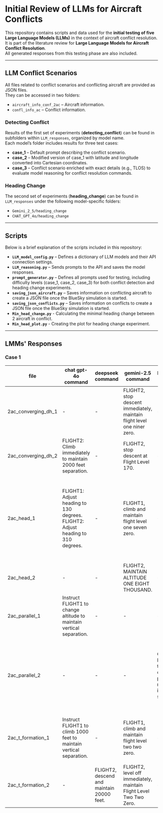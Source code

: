 # Initial Review of LLMs for Aircraft Conflicts

This repository contains scripts and data used for the **initial testing of five Large Language Models (LLMs)** in the context of aircraft conflict resolution.  
It is part of the literature review for **Large Language Models for Aircraft Conflict Resolution**.  
All generated responses from this testing phase are also included.

---

## LLM Conflict Scenarios

All files related to conflict scenarios and conflicting aircraft are provided as JSON files.  
They can be accessed in two folders:  

- `aircraft_info_conf_2ac` – Aircraft information.  
- `confl_info_ac` – Conflict information.  

### Detecting Conflict

Results of the first set of experiments (**detecting_conflict**) can be found in subfolders within `LLM_responses`, organized by model name.  
Each model’s folder includes results for three test cases:

- **case_1** – Default prompt describing the conflict scenario.  
- **case_2** – Modified version of case_1 with latitude and longitude converted into Cartesian coordinates.  
- **case_3** – Conflict scenario enriched with exact details (e.g., TLOS) to evaluate model reasoning for conflict resolution commands.  

### Heading Change

The second set of experiments (**heading_change**) can be found in `LLM_responses` under the following model-specific folders:  

- `Gemini_2_5/heading_change`  
- `CHAT_GPT_4o/heading_change`  

---

## Scripts

Below is a brief explanation of the scripts included in this repository:

- **`LLM_model_config.py`** – Defines a dictionary of LLM models and their API connection settings.  
- **`LLM_reasoning.py`** – Sends prompts to the API and saves the model responses.  
- **`prompt_generator.py`** – Defines all prompts used for testing, including difficulty levels (case_1, case_2, case_3) for both conflict detection and heading change experiments.  
- **`saving_json_aircraft.py`** – Saves information on conflicting aircraft to create a JSON file once the BlueSky simulation is started.  
- **`saving_json_conflicts.py`** – Saves information on conflicts to create a JSON file once the BlueSky simulation is started.  
- **`Min_head_change.py`** - Calculating the minimal heading change between 2 aircraft in conflict.
- **`Min_head_plot.py`** - Creating the plot for heading change experiment. 
---


## LMMs' Responses
### Case 1



| file                | chat gpt-4o command                                                                 | deepseek command                        | gemini-2.5 command                                                                 | llama-70b command                                                                 | sonnet-3.7 command                                                                                                                                                  |
|---------------------|--------------------------------------------------------------------------------------|------------------------------------------|------------------------------------------------------------------------------------|------------------------------------------------------------------------------------|--------------------------------------------------------------------------------------------------------------------------------------------------------------------|
| 2ac_converging_dh_1 | -                                                                                    | -                                        | FLIGHT2, stop descent immediately, maintain flight level one niner zero.           | -                                                                                  | FLIGHT2, maintain FL190, stop descent.                                                                                                                             |
| 2ac_converging_dh_2 | FLIGHT2: Climb immediately to maintain 2000 feet separation.                         | -                                        | FLIGHT2, stop descent at Flight Level 170.                                         | -                                                                                  | FLIGHT2, maintain altitude at 18,000 feet, stop descent.                                                                                                           |
| 2ac_head_1          | FLIGHT1: Adjust heading to 130 degrees. FLIGHT2: Adjust heading to 310 degrees.      | -                                        | FLIGHT1, climb and maintain flight level one seven zero.                           | -                                                                                  | FLIGHT1, climb and maintain flight level 180. Traffic is FLIGHT2, a Boeing 777, at your 12 o'clock, 47 miles, opposite direction at flight level 162.              |
| 2ac_head_2          | -                                                                                    | -                                        | FLIGHT2, MAINTAIN ALTITUDE ONE EIGHT THOUSAND.                                     | -                                                                                  | FLIGHT2, maintain altitude at 18000 feet, stop descent.                                                                                                            |
| 2ac_parallel_1      | Instruct FLIGHT1 to change altitude to maintain vertical separation.                 | -                                        | -                                                                                  | -                                                                                  | -                                                                                                                                                                  |
| 2ac_parallel_2      | -                                                                                    | -                                        | -                                                                                  | Command FLIGHT2 to level off or climb to prevent reduction in vertical separation. | FLIGHT2, Air Traffic Control. To maintain separation, level off at flight level 240. Maintain current heading and speed. Acknowledge.                              |
| 2ac_t_formation_1   | Instruct FLIGHT1 to climb 1000 feet to maintain vertical separation.                  | -                                        | FLIGHT1, climb and maintain flight level two two zero.                             | -                                                                                  | FLIGHT1, for traffic separation, climb and maintain flight level 230. Report reaching.                                                                             |
| 2ac_t_formation_2   | -                                                                                    | FLIGHT2, descend and maintain 20000 feet. | FLIGHT2, level off immediately, maintain Flight Level Two Two Zero.                 | -                                                                                  | -                                                                                                                                                                  |


















